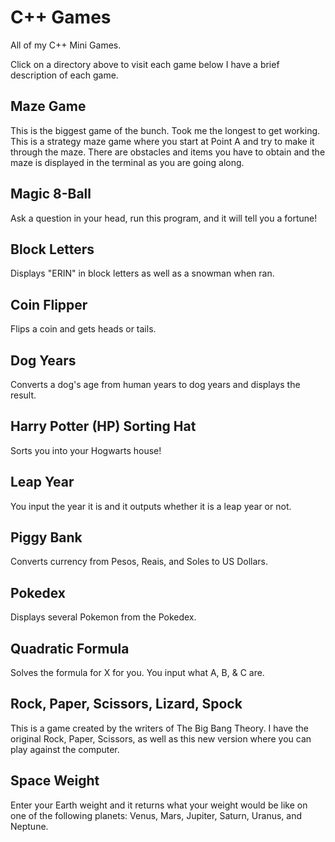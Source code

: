 # C++ Games

All of my C++ Mini Games.

Click on a directory above to visit each game below I have a brief description of each game.

## Maze Game

This is the biggest game of the bunch. Took me the longest to get working. This is a strategy maze game where you start at Point A and try to make it through the maze. There are obstacles and items you have to obtain and the maze is displayed in the terminal as you are going along.

## Magic 8-Ball

Ask a question in your head, run this program, and it will tell you a fortune!

## Block Letters

Displays "ERIN" in block letters as well as a snowman when ran.

## Coin Flipper

Flips a coin and gets heads or tails.

## Dog Years

Converts a dog's age from human years to dog years and displays the result.

## Harry Potter (HP) Sorting Hat

Sorts you into your Hogwarts house!

## Leap Year

You input the year it is and it outputs whether it is a leap year or not.

## Piggy Bank

Converts currency from Pesos, Reais, and Soles to US Dollars.

## Pokedex

Displays several Pokemon from the Pokedex.

## Quadratic Formula

Solves the formula for X for you. You input what A, B, &amp; C are.

## Rock, Paper, Scissors, Lizard, Spock

This is a game created by the writers of The Big Bang Theory. I have the original Rock, Paper, Scissors, as well as this new version where you can play against the computer.

## Space Weight

Enter your Earth weight and it returns what your weight would be like on one of the following planets: Venus, Mars, Jupiter, Saturn, Uranus, and Neptune.

